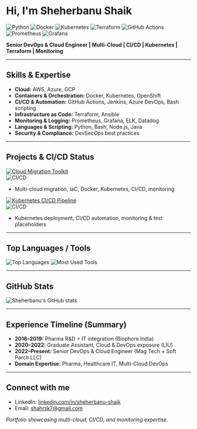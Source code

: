 # Hi, I'm Sheherbanu Shaik 

![Python](https://img.shields.io/badge/Python-3.11-blue?logo=python)
![Docker](https://img.shields.io/badge/Docker-blue?logo=docker)
![Kubernetes](https://img.shields.io/badge/Kubernetes-blue?logo=kubernetes)
![Terraform](https://img.shields.io/badge/Terraform-blue?logo=terraform)
![GitHub Actions](https://img.shields.io/badge/GitHub%20Actions-blue?logo=github-actions)
![Prometheus](https://img.shields.io/badge/Prometheus-orange?logo=prometheus)
![Grafana](https://img.shields.io/badge/Grafana-red?logo=grafana)

**Senior DevOps & Cloud Engineer | Multi-Cloud | CI/CD | Kubernetes | Terraform | Monitoring**

---

##  Skills & Expertise
- **Cloud:** AWS, Azure, GCP  
- **Containers & Orchestration:** Docker, Kubernetes, OpenShift  
- **CI/CD & Automation:** GitHub Actions, Jenkins, Azure DevOps, Bash scripting  
- **Infrastructure as Code:** Terraform, Ansible  
- **Monitoring & Logging:** Prometheus, Grafana, ELK, Datadog  
- **Languages & Scripting:** Python, Bash, Node.js, Java  
- **Security & Compliance:** DevSecOps best practices  

---

##  Projects & CI/CD Status

[![Cloud Migration Toolkit](https://img.shields.io/badge/Cloud_Migration_Toolkit-Repo-blue?logo=github)](https://github.com/Sheherbanu7/cloud-migration-toolkit)  
![CI/CD](https://github.com/Sheherbanu7/cloud-migration-toolkit/actions/workflows/ci-cd-pipeline.yml/badge.svg)  
- Multi-cloud migration, IaC, Docker, Kubernetes, CI/CD, monitoring  

[![Kubernetes CI/CD Pipeline](https://img.shields.io/badge/K8s_CI_CD_Pipeline-Repo-blue?logo=github)](https://github.com/Sheherbanu7/k8s-ci-cd-pipeline)  
![CI/CD](https://github.com/Sheherbanu7/k8s-ci-cd-pipeline/actions/workflows/ci-cd-pipeline.yml/badge.svg)  
- Kubernetes deployment, CI/CD automation, monitoring & test placeholders  

---

##  Top Languages / Tools
![Top Languages](https://github-readme-stats.vercel.app/api/top-langs/?username=Sheherbanu7&layout=compact&theme=radical)
![Most Used Tools](https://img.shields.io/badge/DevOps-Tools-blue?logo=git)

---

##  GitHub Stats
![Sheherbanu's GitHub stats](https://github-readme-stats.vercel.app/api?username=Sheherbanu7&show_icons=true&theme=radical)

---

##  Experience Timeline (Summary)
- **2016–2019:** Pharma R&D + IT integration (Biophore India)  
- **2020–2022:** Graduate Assistant, Cloud & DevOps exposure (LIU)  
- **2022–Present:** Senior DevOps & Cloud Engineer (Mag Tech + Soft Parch LLC)  
- **Domain Expertise:** Pharma, Healthcare IT, Multi-Cloud DevOps  

---

##  Connect with me
- LinkedIn: [linkedin.com/in/sheherbanu-shaik](https://www.linkedin.com/in/sheherbanu-shaik)  
- Email: shahrsk7@gmail.com  

*Portfolio showcasing multi-cloud, CI/CD, and monitoring expertise.*
